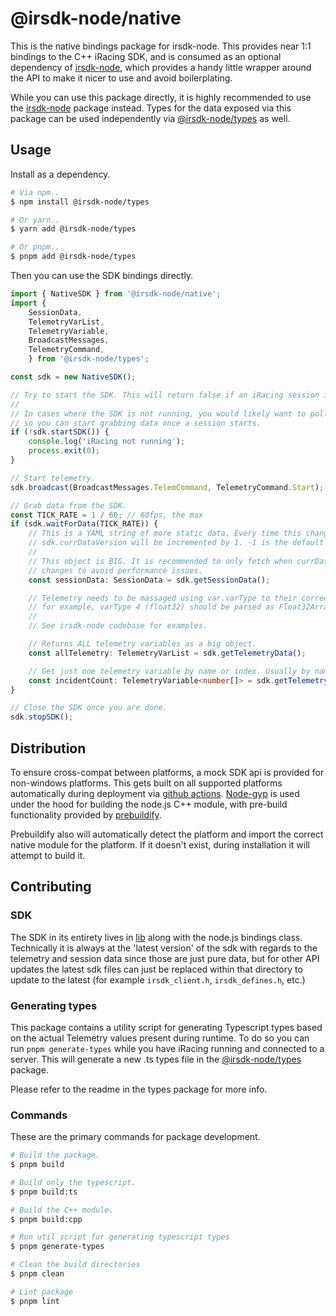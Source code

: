 # @irsdk-node/native

This is the native bindings package for irsdk-node. This provides near 1:1 bindings to the C++ iRacing SDK, and is consumed as an optional dependency of [irsdk-node](https://github.com/bengsfort/irsdk-node/tree/main/packages/irsdk-node), which provides a handy little wrapper around the API to make it nicer to use and avoid boilerplating.

While you can use this package directly, it is highly recommended to use the [irsdk-node](https://github.com/bengsfort/irsdk-node/tree/main/packages/irsdk-node) package instead. Types for the data exposed via this package can be used independently via [@irsdk-node/types](https://github.com/bengsfort/irsdk-node/tree/main/packages/irsdk-node-native) as well.

## Usage
Install as a dependency.

```sh
# Via npm..
$ npm install @irsdk-node/types

# Or yarn..
$ yarn add @irsdk-node/types

# Or pnpm..
$ pnpm add @irsdk-node/types
```

Then you can use the SDK bindings directly.

```ts
import { NativeSDK } from '@irsdk-node/native';
import {
    SessionData,
    TelemetryVarList,
    TelemetryVariable,
    BroadcastMessages,
    TelemetryCommand,
    } from '@irsdk-node/types';

const sdk = new NativeSDK();

// Try to start the SDK. This will return false if an iRacing session is not active.
//
// In cases where the SDK is not running, you would likely want to poll this fn
// so you can start grabbing data once a session starts.
if (!sdk.startSDK()) {
    console.log('iRacing not running');
    process.exit(0);
}

// Start telemetry.
sdk.broadcast(BroadcastMessages.TelemCommand, TelemetryCommand.Start);

// Grab data from the SDK.
const TICK_RATE = 1 / 60; // 60fps, the max
if (sdk.waitForData(TICK_RATE)) {
    // This is a YAML string of more static data. Every time this changes,
    // sdk.currDataVersion will be incremented by 1. -1 is the default value.
    //
    // This object is BIG. It is recommended to only fetch when currDataVersion
    // changes to avoid performance issues.
    const sessionData: SessionData = sdk.getSessionData();

    // Telemetry needs to be massaged using var.varType to their correct types,
    // for example, varType 4 (float32) should be parsed as Float32Array.
    //
    // See irsdk-node codebase for examples.

    // Returns ALL telemetry variables as a big object.
    const allTelemetry: TelemetryVarList = sdk.getTelemetryData();

    // Get just one telemetry variable by name or index. Usually by name.
    const incidentCount: TelemetryVariable<number[]> = sdk.getTelemetryVariable('PlayerCarMyIncidentCount');
}

// Close the SDK once you are done.
sdk.stopSDK();
```

## Distribution

To ensure cross-compat between platforms, a mock SDK api is provided for non-windows platforms. This gets built on all supported platforms automatically during deployment via [github actions](../../.github/workflows/do-release.yaml). [Node-gyp](https://www.npmjs.com/package/node-gyp) is used under the hood for building the node.js C++ module, with pre-build functionality provided by [prebuildify](https://www.npmjs.com/package/prebuildify).

Prebuildify also will automatically detect the platform and import the correct native module for the platform. If it doesn't exist, during installation it will attempt to build it.

## Contributing

### SDK

The SDK in its entirety lives in [lib](./lib/) along with the node.js bindings class. Technically it is always at the 'latest version' of the sdk with regards to the telemetry and session data since those are just pure data, but for other API updates the latest sdk files can just be replaced within that directory to update to the latest (for example `irsdk_client.h`, `irsdk_defines.h`, etc.)

### Generating types

This package contains a utility script for generating Typescript types based on the actual Telemetry values present during runtime. To do so you can run `pnpm generate-types` while you have iRacing running and connected to a server. This will generate a new .ts types file in the [@irsdk-node/types](../irsdk-node-types) package.

Please refer to the readme in the types package for more info.

### Commands

These are the primary commands for package development.

```sh
# Build the package.
$ pnpm build

# Build only the typescript.
$ pnpm build:ts

# Build the C++ module.
$ pnpm build:cpp

# Run util script for generating typescript types
$ pnpm generate-types

# Clean the build directories
$ pnpm clean

# Lint package
$ pnpm lint
```
